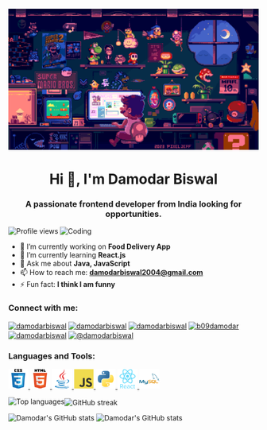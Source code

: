 ![logo](https://github.com/DamodarBiswal02/DamodarBiswal02/blob/main/banner.gif)
<h1 align="center">Hi 👋, I'm Damodar Biswal</h1>
<h3 align="center">A passionate frontend developer from India looking for opportunities.</h3>
<img align="right" alt="Coding" width="400" src="https://cdn.dribbble.com/users/1162077/screenshots/3848914/programmer.gif">

<p align="left">
  <img src="https://komarev.com/ghpvc/?username=damodarbiswal02d&label=Profile%20views&color=0e75b6&style=flat" alt="Profile views" />
</p>

- 🔭 I’m currently working on **Food Delivery App**
- 🌱 I’m currently learning **React.js**
- 💬 Ask me about **Java, JavaScript**
- 📫 How to reach me: **damodarbiswal2004@gmail.com**
- ⚡ Fun fact: **I think I am funny**

<h3 align="left">Connect with me:</h3>
<p align="left">
<a href="https://twitter.com/damodarbiswal" target="blank"><img align="center" src="https://raw.githubusercontent.com/rahuldkjain/github-profile-readme-generator/master/src/images/icons/Social/twitter.svg" alt="damodarbiswal" height="30" width="40" /></a>
<a href="https://linkedin.com/in/damodarbiswal" target="blank"><img align="center" src="https://raw.githubusercontent.com/rahuldkjain/github-profile-readme-generator/master/src/images/icons/Social/linked-in-alt.svg" alt="damodarbiswal" height="30" width="40" /></a>
<a href="https://fb.com/damodarbiswal" target="blank"><img align="center" src="https://raw.githubusercontent.com/rahuldkjain/github-profile-readme-generator/master/src/images/icons/Social/facebook.svg" alt="damodarbiswal" height="30" width="40" /></a>
<a href="https://instagram.com/b09damodar" target="blank"><img align="center" src="https://raw.githubusercontent.com/rahuldkjain/github-profile-readme-generator/master/src/images/icons/Social/instagram.svg" alt="b09damodar" height="30" width="40" /></a>
<a href="https://www.leetcode.com/damodarbiswal" target="blank"><img align="center" src="https://raw.githubusercontent.com/rahuldkjain/github-profile-readme-generator/master/src/images/icons/Social/leet-code.svg" alt="damodarbiswal" height="30" width="40" /></a>
<a href="https://www.hackerearth.com/@damodarbiswal" target="blank"><img align="center" src="https://raw.githubusercontent.com/rahuldkjain/github-profile-readme-generator/master/src/images/icons/Social/hackerearth.svg" alt="@damodarbiswal" height="30" width="40" /></a>
</p>

<h3 align="left">Languages and Tools:</h3>
<p align="left"> <a href="https://www.w3schools.com/css/" target="_blank" rel="noreferrer"> <img src="https://raw.githubusercontent.com/devicons/devicon/master/icons/css3/css3-original-wordmark.svg" alt="css3" width="40" height="40"/> </a> <a href="https://www.w3.org/html/" target="_blank" rel="noreferrer"> <img src="https://raw.githubusercontent.com/devicons/devicon/master/icons/html5/html5-original-wordmark.svg" alt="html5" width="40" height="40"/> </a> <a href="https://www.java.com" target="_blank" rel="noreferrer"> <img src="https://raw.githubusercontent.com/devicons/devicon/master/icons/java/java-original.svg" alt="java" width="40" height="40"/> </a> <a href="https://developer.mozilla.org/en-US/docs/Web/JavaScript" target="_blank" rel="noreferrer"> <img src="https://raw.githubusercontent.com/devicons/devicon/master/icons/javascript/javascript-original.svg" alt="javascript" width="40" height="40"/> </a> <a href="https://www.python.org" target="_blank" rel="noreferrer"> <img src="https://raw.githubusercontent.com/devicons/devicon/master/icons/python/python-original.svg" alt="python" width="40" height="40"/> </a> <a href="https://reactjs.org/" target="_blank" rel="noreferrer"> <img src="https://raw.githubusercontent.com/devicons/devicon/master/icons/react/react-original-wordmark.svg" alt="react" width="40" height="40"/> </a><a href="https://www.mysql.com/" target="_blank" rel="noreferrer"> <img src="https://raw.githubusercontent.com/devicons/devicon/master/icons/mysql/mysql-original-wordmark.svg" alt="mysql" width="40" height="40"/> </a> </p>
<p>
  <img align="left" src="https://github-readme-stats.vercel.app/api/top-langs?username=damodarbiswal02&show_icons=true&locale=en&layout=compact" alt="Top languages" />
</p>



<p><img align="center" src="https://github-readme-streak-stats.herokuapp.com/?user=damodarbiswal02" alt="GitHub streak" /></p>

![Damodar's GitHub stats](https://github-readme-stats.vercel.app/api?username=damodarbiswal02&hide=contribs,prs)
![Damodar's GitHub stats](https://github-readme-stats.vercel.app/api?username=damodarbiswal02&show_icons=true&theme=radical)
